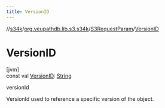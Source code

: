 ```yaml
---
title: VersionID
---
```

//[s34k](../../../index.html)/[org.veupathdb.lib.s3.s34k](../index.html)/[S3RequestParam](index.html)/[VersionID](-version-i-d.html)



# VersionID



[jvm]\
const val [VersionID](-version-i-d.html): [String](https://kotlinlang.org/api/latest/jvm/stdlib/kotlin/-string/index.html)



versionId



VersionId used to reference a specific version of the object.





